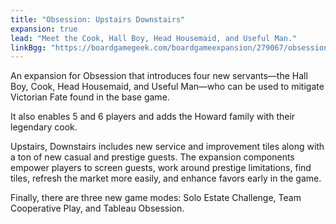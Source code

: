 ```yaml
---
title: "Obsession: Upstairs Downstairs"
expansion: true
lead: "Meet the Cook, Hall Boy, Head Housemaid, and Useful Man."
linkBgg: "https://boardgamegeek.com/boardgameexpansion/279067/obsession-upstairs-downstairs"
---
```


An expansion for Obsession that introduces four new servants—the Hall Boy, Cook, Head Housemaid, and Useful Man—who can be used to mitigate Victorian Fate found in the base game.

It also enables 5 and 6 players and adds the Howard family with their legendary cook.

Upstairs, Downstairs includes new service and improvement tiles along with a ton of new casual and prestige guests. The expansion components empower players to screen guests, work around prestige limitations, find tiles, refresh the market more easily, and enhance favors early in the game.

Finally, there are three new game modes: Solo Estate Challenge, Team Cooperative Play, and Tableau Obsession.
